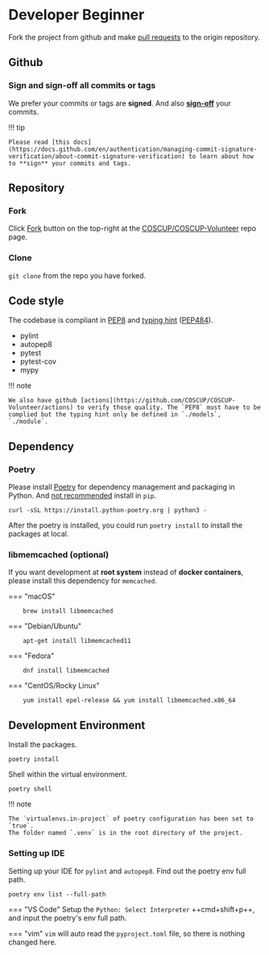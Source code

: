# Developer Beginner

Fork the project from github and make [pull requests] to the origin repository.

[pull requests]: https://docs.github.com/en/pull-requests/collaborating-with-pull-requests/proposing-changes-to-your-work-with-pull-requests/about-pull-requests

## Github

### Sign and sign-off all commits or tags

We prefer your commits or tags are **signed**. And also **[sign-off](/dev/how-to-signoff)** your commits.

!!! tip

    Please read [this docs](https://docs.github.com/en/authentication/managing-commit-signature-verification/about-commit-signature-verification) to learn about how to **sign** your commits and tags.

## Repository

### Fork

Click [Fork](https://github.com/COSCUP/COSCUP-Volunteer/fork) button on the top-right at the [COSCUP/COSCUP-Volunteer](https://github.com/COSCUP/COSCUP-Volunteer) repo page.

### Clone

`git clone` from the repo you have forked.

## Code style

The codebase is compliant in [PEP8](https://peps.python.org/pep-0008/) and [typing hint](https://docs.python.org/3/library/typing.html) ([PEP484](https://peps.python.org/pep-0483/)).

- pylint
- autopep8
- pytest
- pytest-cov
- mypy

!!! note

    We also have github [actions](https://github.com/COSCUP/COSCUP-Volunteer/actions) to verify those quality. The `PEP8` must have to be complied but the typing hint only be defined in `./models`, `./module`.

## Dependency

### Poetry

Please install [Poetry](https://python-poetry.org/) for dependency management and packaging in Python. And [not recommended](https://python-poetry.org/docs/) install in `pip`.

    curl -sSL https://install.python-poetry.org | python3 -

After the poetry is installed, you could run `poetry install` to install the packages at local.

### libmemcached (optional)

If you want development at **root system** instead of **docker containers**, please install this dependency for `memcached`.

=== "macOS"

        brew install libmemcached

=== "Debian/Ubuntu"

        apt-get install libmemcached11

=== "Fedora"

        dnf install libmemcached

=== "CentOS/Rocky Linux"

        yum install epel-release && yum install libmemcached.x86_64

## Development Environment

Install the packages.

    poetry install

Shell within the virtual environment.

    poetry shell

!!! note

    The `virtualenvs.in-project` of poetry configuration has been set to `true`.
    The folder named `.venv` is in the root directory of the project.

### Setting up IDE

Setting up your IDE for `pylint` and `autopep8`. Find out the poetry env full path.

    poetry env list --full-path

=== "VS Code"
    Setup the `Python: Select Interpreter` ++cmd+shift+p++, and input the poetry's env full path.

=== "vim"
    `vim` will auto read the `pyproject.toml` file, so there is nothing changed here.
